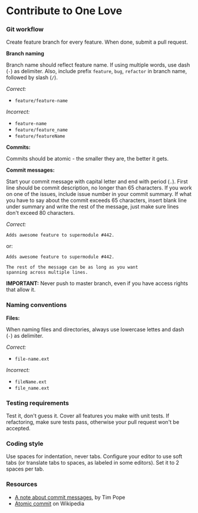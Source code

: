 Contribute to One Love
======================

### Git workflow

Create feature branch for every feature. When done, submit a pull request.

__Branch naming__

Branch name should reflect feature name. If using multiple words, use dash (`-`)
as delimiter. Also, include prefix `feature`, `bug`, `refactor` in branch name, 
followed by slash (`/`). 

_Correct:_

- `feature/feature-name`

_Incorrect:_

- `feature-name`
- `feature/feature_name`
- `feature/featureName`

__Commits:__

Commits should be atomic - the smaller they are, the better it gets.
    
__Commit messages:__

Start your commit message with capital letter and end with period (`.`).
First line should be commit description, no longer than 65 characters.
If you work on one of the issues, include issue number in your commit summary.
If what you have to say about the commit exceeds 65 characters, insert blank line
under summary and write the rest of the message, just make sure lines don't exceed
80 characters.

_Correct:_

    Adds awesome feature to supermodule #442.

or:

    Adds awesome feature to supermodule #442.

    The rest of the message can be as long as you want
    spanning across multiple lines.

__IMPORTANT:__ Never push to master branch, even if you have access rights that allow it.

### Naming conventions

__Files:__

When naming files and directories, always use lowercase lettes and dash (`-`) as delimiter.

_Correct:_

- `file-name.ext`

_Incorrect:_

- `fileName.ext`
- `file_name.ext`


### Testing requirements

Test it, don't guess it. Cover all features you make with unit tests. If refactoring,
make sure tests pass, otherwise your pull request won't be accepted.

### Coding style

Use spaces for indentation, never tabs. Configure your editor to use soft tabs (or translate tabs to spaces, as
labeled in some editors). Set it to 2 spaces per tab.

### Resources

- [A note about commit messages](http://tbaggery.com/2008/04/19/a-note-about-git-commit-messages.html), by Tim Pope
- [Atomic commit](http://en.wikipedia.org/wiki/Atomic_commit) on Wikipedia